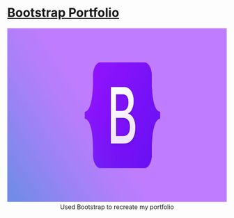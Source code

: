 # <ins>Bootstrap Portfolio</ins><br>

<p align="center">
<img src="images/bootstrap.jpg" width=100% height=400



Used Bootstrap to recreate my portfolio
